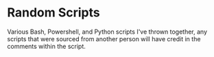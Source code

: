 # Random Scripts

Various Bash, Powershell, and Python scripts I've thrown together, any scripts that were sourced from another person will have credit in the comments within the script.
